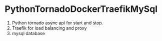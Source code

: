 # PythonTornadoDockerTraefikMySql
1) Python tornado async api for start and stop.
2) Traefik for load balancing and proxy
3) mysql database
